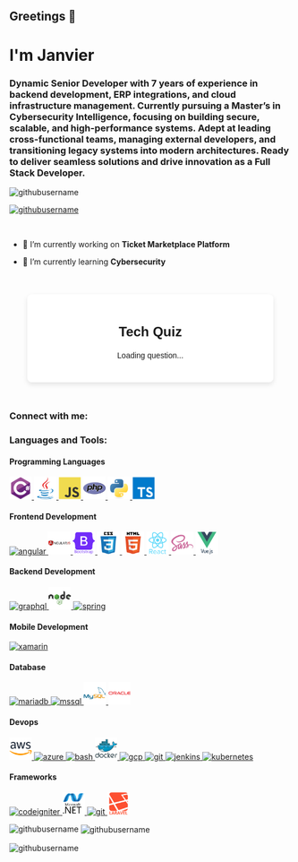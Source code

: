 ## Greetings 👋

<h1 align="left">I'm Janvier</h1>
<h3 align="left">Dynamic Senior Developer with 7 years of experience in backend development, ERP integrations, and cloud infrastructure management. Currently pursuing a Master’s in Cybersecurity Intelligence, focusing on building secure, scalable, and high-performance systems. Adept at leading cross-functional teams, managing external developers, and transitioning legacy systems into modern architectures. Ready to deliver seamless solutions and drive innovation as a Full Stack Developer.</h3>

<p align="left"> <img src="https://komarev.com/ghpvc/?username=githubusername&label=Profile%20views&color=0e75b6&style=flat" alt="githubusername" /> </p>

<p align="left"> <a href="https://github.com/ryo-ma/github-profile-trophy"><img src="https://github-profile-trophy.vercel.app/?username=githubusername" alt="githubusername" /></a> </p>

<p align="left"> <a href="https://twitter.com/" target="blank"><img src="https://img.shields.io/twitter/follow/?logo=twitter&style=for-the-badge" alt="" /></a> </p>

- 🔭 I’m currently working on **Ticket Marketplace Platform**

- 🌱 I’m currently learning **Cybersecurity**


<div style="padding: 20px; max-width: 400px; margin: 50px auto; background: white; border-radius: 8px; box-shadow: 0 4px 10px rgba(0, 0, 0, 0.1); font-family: Arial, sans-serif; text-align: center;">
    <h1 style="font-size: 24px; margin-bottom: 20px;">Tech Quiz</h1>
    <div id="quiz">
      <p id="question" style="margin-bottom: 20px;">Loading question...</p>
      <div id="answers"></div>
    </div>
    <div id="result" style="margin-top: 20px; font-size: 20px; font-weight: bold;"></div>
    <button id="nextQuestion" style="display:none; margin-top: 20px; padding: 10px 20px; font-size: 16px; border: none; background-color: #007bff; color: white; border-radius: 5px; cursor: pointer;">Try a New Question</button>
  </div>

  <script>
    const questions = [
      {
        question: "Which programming language is used for web development and has a logo featuring a coffee cup?",
        answers: [
          { text: "JavaScript", correct: false },
          { text: "Python", correct: false },
          { text: "Java", correct: true },
          { text: "C++", correct: false }
        ]
      },
      {
        question: "What does CSS stand for?",
        answers: [
          { text: "Cascading Style Sheets", correct: true },
          { text: "Creative Style Sheets", correct: false },
          { text: "Colorful Style Sheets", correct: false },
          { text: "Computer Style Sheets", correct: false }
        ]
      },
      {
        question: "Which of these is a cybersecurity concept?",
        answers: [
          { text: "Phishing", correct: true },
          { text: "Trawling", correct: false },
          { text: "Casting", correct: false },
          { text: "Netting", correct: false }
        ]
      },
      {
        question: "What is the primary purpose of a firewall in cybersecurity?",
        answers: [
          { text: "To filter incoming and outgoing network traffic", correct: true },
          { text: "To cool down overheating systems", correct: false },
          { text: "To block all internet access", correct: false },
          { text: "To store data securely", correct: false }
        ]
      }
    ];

    let currentQuestionIndex = Math.floor(Math.random() * questions.length);
    let askedQuestions = new Set();

    function loadQuestion() {
      const questionElement = document.getElementById('question');
      const answersElement = document.getElementById('answers');
      const resultElement = document.getElementById('result');
      const nextButton = document.getElementById('nextQuestion');

      resultElement.textContent = '';
      nextButton.style.display = 'none';

      const currentQuestion = questions[currentQuestionIndex];
      questionElement.textContent = currentQuestion.question;

      answersElement.innerHTML = '';
      currentQuestion.answers.forEach(answer => {
        const button = document.createElement('button');
        button.textContent = answer.text;
        button.style = "padding: 10px 20px; margin: 10px; font-size: 16px; border: none; background-color: #007bff; color: white; border-radius: 5px; cursor: pointer;";
        button.onmouseover = () => button.style.backgroundColor = '#0056b3';
        button.onmouseout = () => button.style.backgroundColor = '#007bff';
        button.onclick = () => checkAnswer(answer.correct);
        answersElement.appendChild(button);
      });
    }

    function checkAnswer(correct) {
      const result = document.getElementById('result');
      const nextButton = document.getElementById('nextQuestion');

      if (correct) {
        result.textContent = '🎉 Correct!';
        result.style.color = 'green';
        askedQuestions.add(currentQuestionIndex);
        nextButton.style.display = 'inline-block';
        nextButton.onclick = loadNextQuestion;
      } else {
        result.textContent = '❌ Oops! Try again.';
        result.style.color = 'red';
      }
    }

    function loadNextQuestion() {
      if (askedQuestions.size === questions.length) {
        alert('You have answered all questions! Resetting quiz.');
        askedQuestions.clear();
      }

      do {
        currentQuestionIndex = Math.floor(Math.random() * questions.length);
      } while (askedQuestions.has(currentQuestionIndex));

      loadQuestion();
    }

    loadQuestion();
  </script>


<h3 align="left">Connect with me:</h3>
<p align="left">
</p>

<h3 align="left">Languages and Tools:</h3>
<h4 align="left">Programming Languages</h4>
<p align="left"> <a href="https://www.w3schools.com/cs/" target="_blank" rel="noreferrer"> <img src="https://raw.githubusercontent.com/devicons/devicon/master/icons/csharp/csharp-original.svg" alt="csharp" width="40" height="40"/> </a> <a href="https://www.java.com" target="_blank" rel="noreferrer"> <img src="https://raw.githubusercontent.com/devicons/devicon/master/icons/java/java-original.svg" alt="java" width="40" height="40"/> </a> <a href="https://developer.mozilla.org/en-US/docs/Web/JavaScript" target="_blank" rel="noreferrer"> <img src="https://raw.githubusercontent.com/devicons/devicon/master/icons/javascript/javascript-original.svg" alt="javascript" width="40" height="40"/> </a> <a href="https://www.php.net" target="_blank" rel="noreferrer"> <img src="https://raw.githubusercontent.com/devicons/devicon/master/icons/php/php-original.svg" alt="php" width="40" height="40"/> </a> <a href="https://www.python.org" target="_blank" rel="noreferrer"> <img src="https://raw.githubusercontent.com/devicons/devicon/master/icons/python/python-original.svg" alt="python" width="40" height="40"/> </a> <a href="https://www.typescriptlang.org/" target="_blank" rel="noreferrer"> <img src="https://raw.githubusercontent.com/devicons/devicon/master/icons/typescript/typescript-original.svg" alt="typescript" width="40" height="40"/> </a> </p>
<h4 align="left">Frontend Development</h4>
<p align="left"> <a href="https://angular.io" target="_blank" rel="noreferrer"> <img src="https://angular.io/assets/images/logos/angular/angular.svg" alt="angular" width="40" height="40"/> </a> <a href="https://angular.io" target="_blank" rel="noreferrer"> <img src="https://raw.githubusercontent.com/devicons/devicon/master/icons/angularjs/angularjs-original-wordmark.svg" alt="angularjs" width="40" height="40"/> </a> <a href="https://getbootstrap.com" target="_blank" rel="noreferrer"> <img src="https://raw.githubusercontent.com/devicons/devicon/master/icons/bootstrap/bootstrap-plain-wordmark.svg" alt="bootstrap" width="40" height="40"/> </a> <a href="https://www.w3schools.com/css/" target="_blank" rel="noreferrer"> <img src="https://raw.githubusercontent.com/devicons/devicon/master/icons/css3/css3-original-wordmark.svg" alt="css3" width="40" height="40"/> </a> <a href="https://www.w3.org/html/" target="_blank" rel="noreferrer"> <img src="https://raw.githubusercontent.com/devicons/devicon/master/icons/html5/html5-original-wordmark.svg" alt="html5" width="40" height="40"/> </a> <a href="https://reactjs.org/" target="_blank" rel="noreferrer"> <img src="https://raw.githubusercontent.com/devicons/devicon/master/icons/react/react-original-wordmark.svg" alt="react" width="40" height="40"/> </a> <a href="https://sass-lang.com" target="_blank" rel="noreferrer"> <img src="https://raw.githubusercontent.com/devicons/devicon/master/icons/sass/sass-original.svg" alt="sass" width="40" height="40"/> </a> <a href="https://vuejs.org/" target="_blank" rel="noreferrer"> <img src="https://raw.githubusercontent.com/devicons/devicon/master/icons/vuejs/vuejs-original-wordmark.svg" alt="vuejs" width="40" height="40"/> </a> </p>
<h4 align="left">Backend Development</h4>
<p align="left"> <a href="https://graphql.org" target="_blank" rel="noreferrer"> <img src="https://www.vectorlogo.zone/logos/graphql/graphql-icon.svg" alt="graphql" width="40" height="40"/> </a> <a href="https://nodejs.org" target="_blank" rel="noreferrer"> <img src="https://raw.githubusercontent.com/devicons/devicon/master/icons/nodejs/nodejs-original-wordmark.svg" alt="nodejs" width="40" height="40"/> </a> <a href="https://spring.io/" target="_blank" rel="noreferrer"> <img src="https://www.vectorlogo.zone/logos/springio/springio-icon.svg" alt="spring" width="40" height="40"/> </a> </p>
<h4 align="left">Mobile Development</h4>
<p align="left"> <a href="https://dotnet.microsoft.com/apps/xamarin" target="_blank" rel="noreferrer"> <img src="https://raw.githubusercontent.com/detain/svg-logos/780f25886640cef088af994181646db2f6b1a3f8/svg/xamarin.svg" alt="xamarin" width="40" height="40"/> </a> </p>
<h4 align="left">Database</h4>
<p align="left"> <a href="https://mariadb.org/" target="_blank" rel="noreferrer"> <img src="https://www.vectorlogo.zone/logos/mariadb/mariadb-icon.svg" alt="mariadb" width="40" height="40"/> </a> <a href="https://www.microsoft.com/en-us/sql-server" target="_blank" rel="noreferrer"> <img src="https://www.svgrepo.com/show/303229/microsoft-sql-server-logo.svg" alt="mssql" width="40" height="40"/> </a> <a href="https://www.mysql.com/" target="_blank" rel="noreferrer"> <img src="https://raw.githubusercontent.com/devicons/devicon/master/icons/mysql/mysql-original-wordmark.svg" alt="mysql" width="40" height="40"/> </a> <a href="https://www.oracle.com/" target="_blank" rel="noreferrer"> <img src="https://raw.githubusercontent.com/devicons/devicon/master/icons/oracle/oracle-original.svg" alt="oracle" width="40" height="40"/> </a> </p>
<h4 align="left">Devops</h4>
<p align="left"> <a href="https://aws.amazon.com" target="_blank" rel="noreferrer"> <img src="https://raw.githubusercontent.com/devicons/devicon/master/icons/amazonwebservices/amazonwebservices-original-wordmark.svg" alt="aws" width="40" height="40"/> </a> <a href="https://azure.microsoft.com/en-in/" target="_blank" rel="noreferrer"> <img src="https://www.vectorlogo.zone/logos/microsoft_azure/microsoft_azure-icon.svg" alt="azure" width="40" height="40"/> </a> <a href="https://www.gnu.org/software/bash/" target="_blank" rel="noreferrer"> <img src="https://www.vectorlogo.zone/logos/gnu_bash/gnu_bash-icon.svg" alt="bash" width="40" height="40"/> </a> <a href="https://www.docker.com/" target="_blank" rel="noreferrer"> <img src="https://raw.githubusercontent.com/devicons/devicon/master/icons/docker/docker-original-wordmark.svg" alt="docker" width="40" height="40"/> </a> <a href="https://cloud.google.com" target="_blank" rel="noreferrer"> <img src="https://www.vectorlogo.zone/logos/google_cloud/google_cloud-icon.svg" alt="gcp" width="40" height="40"/> </a> <a href="https://git-scm.com/" target="_blank" rel="noreferrer"> <img src="https://www.vectorlogo.zone/logos/git-scm/git-scm-icon.svg" alt="git" width="40" height="40"/> </a> <a href="https://www.jenkins.io" target="_blank" rel="noreferrer"> <img src="https://www.vectorlogo.zone/logos/jenkins/jenkins-icon.svg" alt="jenkins" width="40" height="40"/> </a> <a href="https://kubernetes.io" target="_blank" rel="noreferrer"> <img src="https://www.vectorlogo.zone/logos/kubernetes/kubernetes-icon.svg" alt="kubernetes" width="40" height="40"/> </a> </p>
<h4 align="left">Frameworks</h4>
<p align="left"> <a href="https://codeigniter.com" target="_blank" rel="noreferrer"> <img src="https://cdn.worldvectorlogo.com/logos/codeigniter.svg" alt="codeigniter" width="40" height="40"/> </a> <a href="https://dotnet.microsoft.com/" target="_blank" rel="noreferrer"> <img src="https://raw.githubusercontent.com/devicons/devicon/master/icons/dot-net/dot-net-original-wordmark.svg" alt="dotnet" width="40" height="40"/> </a> <a href="https://git-scm.com/" target="_blank" rel="noreferrer"> <img src="https://www.vectorlogo.zone/logos/git-scm/git-scm-icon.svg" alt="git" width="40" height="40"/> </a> <a href="https://laravel.com/" target="_blank" rel="noreferrer"> <img src="https://raw.githubusercontent.com/devicons/devicon/master/icons/laravel/laravel-plain-wordmark.svg" alt="laravel" width="40" height="40"/> </a> </p>

<p><img align="left" src="https://github-readme-stats.vercel.app/api/top-langs?username=githubusername&show_icons=true&locale=en&layout=compact" alt="githubusername" /></p>

<p>&nbsp;<img align="center" src="https://github-readme-stats.vercel.app/api?username=githubusername&show_icons=true&locale=en" alt="githubusername" /></p>

<p><img align="center" src="https://github-readme-streak-stats.herokuapp.com/?user=githubusername&" alt="githubusername" /></p>
